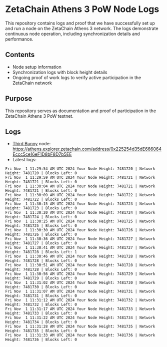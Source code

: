 # ZetaChain Athens 3 PoW Node Logs
This repository contains logs and proof that we have successfully set up and run a node on the ZetaChain Athens 3 network. The logs demonstrate continuous node operation, including synchronization details and performance.

## Contents
- Node setup information
- Synchronization logs with block height details
- Ongoing proof of work logs to verify active participation in the ZetaChain network

## Purpose
This repository serves as documentation and proof of participation in the ZetaChain Athens 3 PoW testnet.

## Logs

- [Third Bunny](https://thirdbunny.xyz/) node: https://athens.explorer.zetachain.com/address/0x225254d35dE666064Eccc5ce16eF1D8bF8D7b5EE
- Latest logs:
```
Fri Nov  1 11:29:54 AM UTC 2024 Your Node Height: 7481720 | Network Height: 7481720 | Blocks Left: 0
Fri Nov  1 11:29:59 AM UTC 2024 Your Node Height: 7481721 | Network Height: 7481721 | Blocks Left: 0
Fri Nov  1 11:30:04 AM UTC 2024 Your Node Height: 7481721 | Network Height: 7481721 | Blocks Left: 0
Fri Nov  1 11:30:09 AM UTC 2024 Your Node Height: 7481722 | Network Height: 7481722 | Blocks Left: 0
Fri Nov  1 11:30:15 AM UTC 2024 Your Node Height: 7481723 | Network Height: 7481723 | Blocks Left: 0
Fri Nov  1 11:30:20 AM UTC 2024 Your Node Height: 7481724 | Network Height: 7481724 | Blocks Left: 0
Fri Nov  1 11:30:25 AM UTC 2024 Your Node Height: 7481725 | Network Height: 7481725 | Blocks Left: 0
Fri Nov  1 11:30:30 AM UTC 2024 Your Node Height: 7481726 | Network Height: 7481726 | Blocks Left: 0
Fri Nov  1 11:30:36 AM UTC 2024 Your Node Height: 7481727 | Network Height: 7481727 | Blocks Left: 0
Fri Nov  1 11:30:41 AM UTC 2024 Your Node Height: 7481727 | Network Height: 7481728 | Blocks Left: 1
Fri Nov  1 11:30:46 AM UTC 2024 Your Node Height: 7481728 | Network Height: 7481728 | Blocks Left: 0
Fri Nov  1 11:30:51 AM UTC 2024 Your Node Height: 7481728 | Network Height: 7481728 | Blocks Left: 0
Fri Nov  1 11:30:56 AM UTC 2024 Your Node Height: 7481729 | Network Height: 7481729 | Blocks Left: 0
Fri Nov  1 11:31:02 AM UTC 2024 Your Node Height: 7481730 | Network Height: 7481730 | Blocks Left: 0
Fri Nov  1 11:31:07 AM UTC 2024 Your Node Height: 7481731 | Network Height: 7481731 | Blocks Left: 0
Fri Nov  1 11:31:12 AM UTC 2024 Your Node Height: 7481732 | Network Height: 7481732 | Blocks Left: 0
Fri Nov  1 11:31:17 AM UTC 2024 Your Node Height: 7481733 | Network Height: 7481733 | Blocks Left: 0
Fri Nov  1 11:31:22 AM UTC 2024 Your Node Height: 7481734 | Network Height: 7481734 | Blocks Left: 0
Fri Nov  1 11:31:28 AM UTC 2024 Your Node Height: 7481735 | Network Height: 7481735 | Blocks Left: 0
Fri Nov  1 11:31:33 AM UTC 2024 Your Node Height: 7481736 | Network Height: 7481736 | Blocks Left: 0
```
